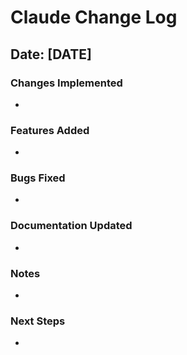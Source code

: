 # Claude Change Log

## Date: [DATE]

### Changes Implemented
- 

### Features Added
- 

### Bugs Fixed
- 

### Documentation Updated
- 

### Notes
- 

### Next Steps
- 